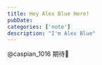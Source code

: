 ```yaml
---
title: Hey Alex Blue Here!
pubDate: 
categories: ['note']
description: "I'm Alex Blue"
---
```


@caspian_1016 期待🤗